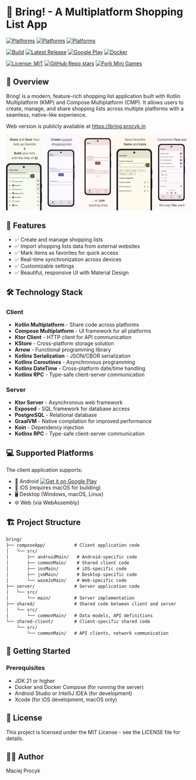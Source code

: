 # 🛒 Bring! - A Multiplatform Shopping List App

[![Platforms](https://img.shields.io/badge/web-WebAssembly-blue)](https://bring.procyk.in)
[![Platforms](https://img.shields.io/badge/mobile-Android%20%7C%20iOS-blue)](https://github.com/avan1235/bring/releases/latest)
[![Platforms](https://img.shields.io/badge/desktop-Windows%20%7C%20macOS%20%7C%20Linux-blue)](https://github.com/avan1235/bring/releases/latest)

[![Build](https://img.shields.io/github/actions/workflow/status/avan1235/bring/client.yml?label=Build&color=green)](https://github.com/avan1235/bring/actions/workflows/client.yml)
[![Latest Release](https://img.shields.io/github/v/release/avan1235/bring?label=Release&color=green)](https://github.com/avan1235/bring/releases/latest)
[![Google Play](https://img.shields.io/endpoint?color=green&logo=google-play&logoColor=green&url=https%3A%2F%2Fplay.cuzi.workers.dev%2Fplay%3Fi%3Din.procyk.bring%26l%3DGoogle%2520Play%26m%3D%24version)](https://play.google.com/store/apps/details?id=in.procyk.bring)
[![Docker](https://img.shields.io/docker/v/avan1235/bring?label=Docker%20Hub&color=green)](https://hub.docker.com/repository/docker/avan1235/bring/tags?ordering=last_updated)

[![License: MIT](https://img.shields.io/badge/License-MIT-red.svg)](./LICENSE.md)
[![GitHub Repo stars](https://img.shields.io/github/stars/avan1235/bring?style=social)](https://github.com/avan1235/bring/stargazers)
[![Fork Mini Games](https://img.shields.io/github/forks/avan1235/bring?logo=github&style=social)](https://github.com/avan1235/bring/fork)

## 📱 Overview

Bring! is a modern, feature-rich shopping list application built with Kotlin Multiplatform (KMP) and Compose Multiplatform (CMP). It allows users to create, manage, and share shopping lists across multiple platforms with a seamless, native-like experience.

Web version is publicly available at https://bring.procyk.in

<div style="display: flex; justify-content: center; flex-wrap: nowrap;">
  <img src="composeApp/screenshots/edit-list-screen-options.png" style="width: 20%;" />
  <img src="composeApp/screenshots/create-list-screen-custom-name.png" style="width: 20%;" />
  <img src="composeApp/screenshots/create-list-screen-join-list.png" style="width: 20%;" />
  <img src="composeApp/screenshots/favorites-screen-collections.png" style="width: 20%;" />
  <img src="composeApp/screenshots/settings-screen-options.png" style="width: 20%;" />
</div>


## 🚀 Features

- ✅ Create and manage shopping lists
- ✅ Import shopping lists data from external websites
- ✅ Mark items as favorites for quick access
- ✅ Real-time synchronization across devices
- ✅ Customizable settings
- ✅ Beautiful, responsive UI with Material Design

## 🛠️ Technology Stack

### Client
- **Kotlin Multiplatform** - Share code across platforms
- **Compose Multiplatform** - UI framework for all platforms
- **Ktor Client** - HTTP client for API communication
- **KStore** - Cross-platform storage solution
- **Arrow** - Functional programming library
- **Kotlinx Serialization** - JSON/CBOR serialization
- **Kotlinx Coroutines** - Asynchronous programming
- **Kotlinx DateTime** - Cross-platform date/time handling
- **Kotlinx RPC** - Type-safe client-server communication

### Server
- **Ktor Server** - Asynchronous web framework
- **Exposed** - SQL framework for database access
- **PostgreSQL** - Relational database
- **GraalVM** - Native compilation for improved performance
- **Koin** - Dependency injection
- **Kotlinx RPC** - Type-safe client-server communication

## 💻 Supported Platforms

The client application supports:
- 📱 Android <a href="https://play.google.com/store/apps/details?id=in.procyk.bring"><img alt="Get it on Google Play" height="32" src="https://play.google.com/intl/en_us/badges/static/images/badges/en_badge_web_generic.png"/></a>
- 🍎 iOS (requires macOS for building)
- 🖥️ Desktop (Windows, macOS, Linux)
- 🌐 Web (via WebAssembly)

## 🏗️ Project Structure

```
bring/
├── composeApp/           # Client application code
│   └── src/
│       ├── androidMain/   # Android-specific code
│       ├── commonMain/    # Shared client code
│       ├── iosMain/       # iOS-specific code
│       ├── jvmMain/       # Desktop-specific code
│       └── wasmJsMain/    # Web-specific code
├── server/               # Server application code
│   └── src/
│       └── main/         # Server implementation
├── shared/               # Shared code between client and server
│   └── src/
│       └── commonMain/   # Data models, API definitions
└── shared-client/        # Client-specific shared code
    └── src/
        └── commonMain/   # API clients, network communication
```

## 🚀 Getting Started

### Prerequisites
- JDK 21 or higher
- Docker and Docker Compose (for running the server)
- Android Studio or IntelliJ IDEA (for development)
- Xcode (for iOS development, macOS only)

## 📄 License
This project is licensed under the MIT License - see the LICENSE file for details.

## 👨‍💻 Author
Maciej Procyk